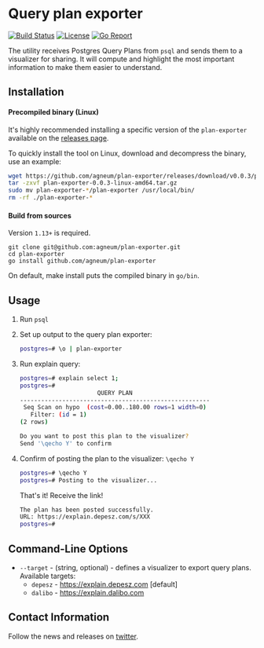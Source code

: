 # Query plan exporter

[![Build Status](https://github.com/agneum/plan-exporter/workflows/build/badge.svg)](https://github.com/agneum/plan-exporter/actions)
[![License](https://img.shields.io/github/license/agneum/plan-exporter)](/LICENSE)
[![Go Report](https://goreportcard.com/badge/github.com/agneum/plan-exporter)](https://goreportcard.com/badge/github.com/agneum/plan-exporter)

The utility receives Postgres Query Plans from `psql` and sends them to a visualizer for sharing. 
It will compute and highlight the most important information to make them easier to understand.

## Installation

#### Precompiled binary (Linux)
It's highly recommended installing a specific version of the `plan-exporter` available on the [releases page](https://github.com/agneum/plan-exporter/releases).

To quickly install the tool on Linux, download and decompress the binary, use an example:

```bash
wget https://github.com/agneum/plan-exporter/releases/download/v0.0.3/plan-exporter-0.0.3-linux-amd64.tar.gz
tar -zxvf plan-exporter-0.0.3-linux-amd64.tar.gz
sudo mv plan-exporter-*/plan-exporter /usr/local/bin/
rm -rf ./plan-exporter-*
```

#### Build from sources
Version `1.13+` is required.

``` 
git clone git@github.com:agneum/plan-exporter.git
cd plan-exporter
go install github.com/agneum/plan-exporter
```
On default, make install puts the compiled binary in `go/bin`.

## Usage

1. Run `psql`

1. Set up output to the query plan exporter:
    ```bash
    postgres=# \o | plan-exporter
    ```

1. Run explain query:
    ```bash
    postgres=# explain select 1;
    postgres=# 
                          QUERY PLAN                      
    ------------------------------------------------------
     Seq Scan on hypo  (cost=0.00..180.00 rows=1 width=0)
       Filter: (id = 1)
    (2 rows)
    
    Do you want to post this plan to the visualizer?
    Send '\qecho Y' to confirm
    ```

1. Confirm of posting the plan to the visualizer: `\qecho Y`

    ```bash
    postgres=# \qecho Y
    postgres=# Posting to the visualizer...
    ```

    That's it! Receive the link!

    ```bash
    The plan has been posted successfully.
    URL: https://explain.depesz.com/s/XXX
    postgres=#
    ```
  
## Command-Line Options

- `--target` - (string, optional) - defines a visualizer to export query plans. 
  Available targets:
  - `depesz` - https://explain.depesz.com [default]
  - `dalibo` - https://explain.dalibo.com

## Contact Information

Follow the news and releases on [twitter](https://twitter.com/arkartasov).

